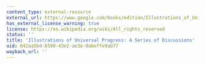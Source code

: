 ```yaml
---
content_type: external-resource
external_url: https://www.google.com/books/edition/Illustrations_of_Universal_Progress/U2cIAQAAIAAJ?hl=en&gbpv=1
has_external_license_warning: true
license: https://en.wikipedia.org/wiki/All_rights_reserved
status: ''
title: 'Illustrations of Universal Progress: A Series of Discussions'
uid: 642aa5bd-b590-43e2-ae3e-0abeffe9ab77
wayback_url: ''
---
```

